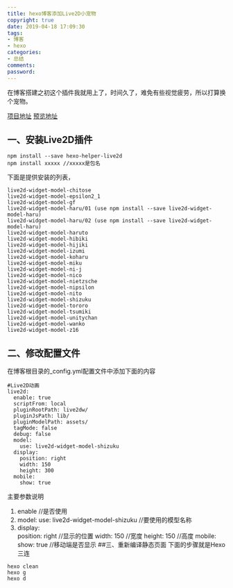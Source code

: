 ```yaml
---
title: hexo博客添加Live2D小宠物
copyright: true
date: 2019-04-18 17:09:30
tags:
- 博客
- hexo
categories:
- 总结
comments:
password:
---
```



在博客搭建之初这个插件我就用上了，时间久了，难免有些视觉疲劳，所以打算换个宠物。

[项目地址](https://github.com/EYHN/hexo-helper-live2d)
[预览地址](https://huaji8.top/post/live2d-plugin-2.0/)

## 一、安装Live2D插件
```
npm install --save hexo-helper-live2d
npm install xxxxx //xxxxx是包名
```
下面是提供安装的列表，
```
live2d-widget-model-chitose
live2d-widget-model-epsilon2_1
live2d-widget-model-gf
live2d-widget-model-haru/01 (use npm install --save live2d-widget-model-haru)
live2d-widget-model-haru/02 (use npm install --save live2d-widget-model-haru)
live2d-widget-model-haruto
live2d-widget-model-hibiki
live2d-widget-model-hijiki
live2d-widget-model-izumi
live2d-widget-model-koharu
live2d-widget-model-miku
live2d-widget-model-ni-j
live2d-widget-model-nico
live2d-widget-model-nietzsche
live2d-widget-model-nipsilon
live2d-widget-model-nito
live2d-widget-model-shizuku
live2d-widget-model-tororo
live2d-widget-model-tsumiki
live2d-widget-model-unitychan
live2d-widget-model-wanko
live2d-widget-model-z16
```
## 二、修改配置文件
在博客根目录的_config.yml配置文件中添加下面的内容
```
#Live2D动画
live2d:
  enable: true
  scriptFrom: local
  pluginRootPath: live2dw/
  pluginJsPath: lib/
  pluginModelPath: assets/
  tagMode: false
  debug: false
  model:
    use: live2d-widget-model-shizuku
  display:
    position: right 
    width: 150
    height: 300
  mobile:
    show: true
```
主要参数说明
1. enable   //是否使用
2. model:
    use: live2d-widget-model-shizuku //要使用的模型名称
3. display:    
    position: right  //显示的位置
    width: 150			//宽度
    height: 150			//高度
  mobile:
    show: true			//移动端是否显示
##三、重新编译静态页面
下面的步骤就是Hexo三连
```
hexo clean
hexo g
hexo d
```
